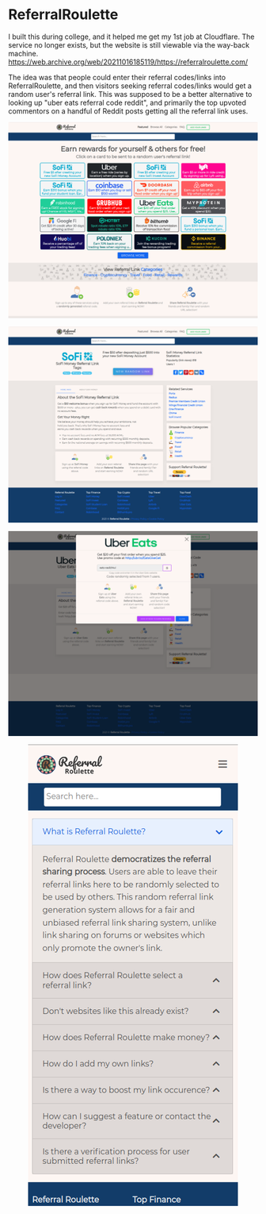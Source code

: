 # ReferralRoulette
I built this during college, and it helped me get my 1st job at Cloudflare. The service no longer exists, but the website is still viewable via the way-back machine. https://web.archive.org/web/20211016185119/https://referralroulette.com/

The idea was that people could enter their referral codes/links into ReferralRoulette, and then visitors seeking referral codes/links would get a random user's referral link. This was supposed to be a better alternative to looking up "uber eats referral code reddit", and primarily the top upvoted commentors on a handful of Reddit posts getting all the referral link uses.

<p align="center">
  <img src="https://github.com/vasilzhigilei/ReferralRoulette/blob/master/media/homepage.png"></img>
</p>

<p align="center">
  <img src="https://github.com/vasilzhigilei/ReferralRoulette/blob/master/media/sofi.png"></img>
</p>

<p align="center">
  <img src="https://github.com/vasilzhigilei/ReferralRoulette/blob/master/media/modal.png"></img>
</p>

<p align="center">
  <img src="https://github.com/vasilzhigilei/ReferralRoulette/blob/master/media/mobile.png"></img>
</p>
